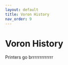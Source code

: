 ```yaml
---
layout: default
title: Voron History
nav_order: 9
---
```


# Voron History

Printers go brrrrrrrrrrrrr
